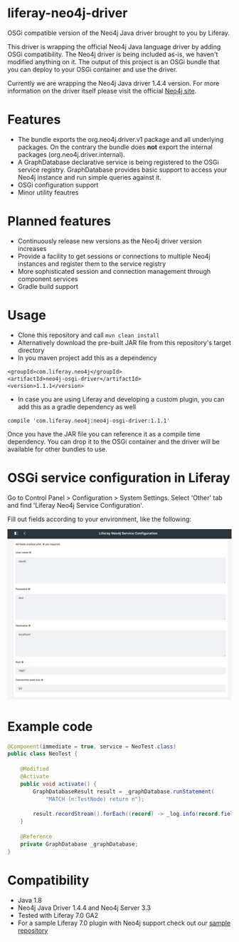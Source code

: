 # liferay-neo4j-driver
OSGi compatible version of the Neo4j Java driver brought to you by Liferay.

This driver is wrapping the official Neo4j Java language driver by adding OSGi compatibility. The Neo4j driver is being included as-is, we haven't modified anything on it. The output of this project is an OSGi bundle that you can deploy to your OSGi container and use the driver.

Currently we are wrapping the Neo4j Java driver 1.4.4 version. For more information on the driver itself please visit the official  [Neo4j site](http://neo4j.com/).

# Features

* The bundle exports the org.neo4j.driver.v1 package and all underlying packages. On the contrary the bundle does __not__ export the internal packages (org.neo4j.driver.internal).
* A GraphDatabase declarative service is being registered to the OSGi service registry. GraphDatabase provides basic support to access your Neo4j instance and run simple queries against it.
* OSGi configuration support
* Minor utility feautres

# Planned features

* Continuously release new versions as the Neo4j driver version increases
* Provide a facility to get sessions or connections to multiple Neo4j instances and register them to the service registry
* More sophisticated session and connection management through component services
* Gradle build support

# Usage

* Clone this repository and call ```mvn clean install```
* Alternatively download the pre-built JAR file from this repository's target directory
* In you maven project add this as a dependency
```
<groupId>com.liferay.neo4j</groupId>
<artifactId>neo4j-osgi-driver</artifactId>
<version>1.1.1</version>
```
* In case you are using Liferay and developing a custom plugin, you can add this as a gradle dependency as well
```
compile 'com.liferay.neo4j:neo4j-osgi-driver:1.1.1'
```

Once you have the JAR file you can reference it as a compile time dependency. You can drop it to the OSGi container and the driver will be available for other bundles to use.

# OSGi service configuration in Liferay

Go to Control Panel > Configuration > System Settings. Select 'Other' tab and find 'Liferay Neo4j Service Configuration'.

Fill out fields according to your environment, like the following:

![Service configuration screenshot](/scr_config.png)

# Example code

```java
@Component(immediate = true, service = NeoTest.class)
public class NeoTest {

	@Modified
	@Activate
	public void activate() {
		GraphDatabaseResult result = _graphDatabase.runStatement(
			"MATCH (n:TestNode) return n");

		result.recordStream().forEach((record) -> _log.info(record.fields()));
	}

	@Reference
	private GraphDatabase _graphDatabase;
}
```

# Compatibility

* Java 1.8
* Neo4j Java Driver 1.4.4 and Neo4j Server 3.3
* Tested with Liferay 7.0 GA2
* For a sample Liferay 7.0 plugin with Neo4j support check out our [sample repository](https://github.com/danielkocsis/neo4j-sample-portlet)
